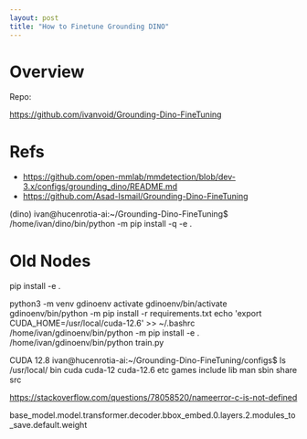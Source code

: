```yaml
---
layout: post
title: "How to Finetune Grounding DINO"
---
```

# Overview  
Repo:   

https://github.com/ivanvoid/Grounding-Dino-FineTuning

# Refs
- https://github.com/open-mmlab/mmdetection/blob/dev-3.x/configs/grounding_dino/README.md
- https://github.com/Asad-Ismail/Grounding-Dino-FineTuning


(dino) ivan@hucenrotia-ai:~/Grounding-Dino-FineTuning$ /home/ivan/dino/bin/python -m pip install -q -e .


# Old Nodes
pip install -e .

python3 -m venv gdinoenv
activate gdinoenv/bin/activate
gdinoenv/bin/python -m pip install -r requirements.txt
echo 'export CUDA_HOME=/usr/local/cuda-12.6' >> ~/.bashrc
/home/ivan/gdinoenv/bin/python -m pip install -e .
/home/ivan/gdinoenv/bin/python train.py


CUDA 12.8
ivan@hucenrotia-ai:~/Grounding-Dino-FineTuning/configs$ ls /usr/local/ 
bin  cuda  cuda-12  cuda-12.6  etc  games  include  lib  man  sbin  share  src 

https://stackoverflow.com/questions/78058520/nameerror-c-is-not-defined


base_model.model.transformer.decoder.bbox_embed.0.layers.2.modules_to_save.default.weight













